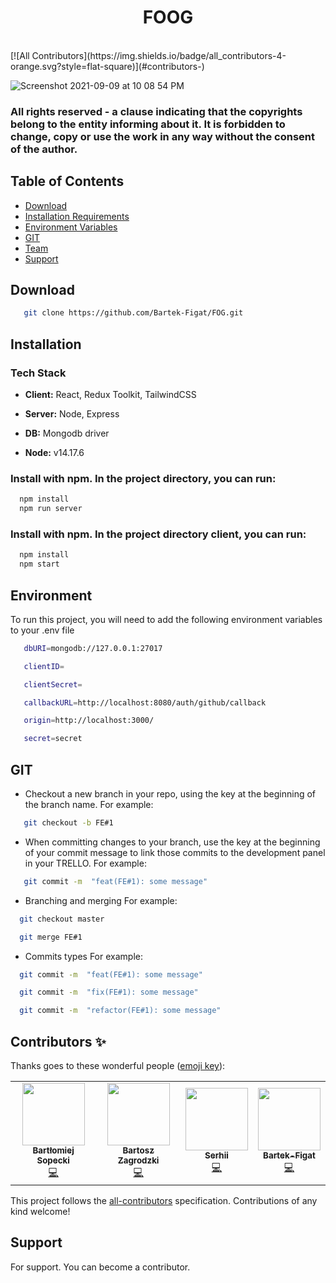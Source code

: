 <h1 align="center"> FO</>OG </h1> <br>
<!-- ALL-CONTRIBUTORS-BADGE:START - Do not remove or modify this section -->
[![All Contributors](https://img.shields.io/badge/all_contributors-4-orange.svg?style=flat-square)](#contributors-)
<!-- ALL-CONTRIBUTORS-BADGE:END -->

![Screenshot 2021-09-09 at 10 08 54 PM](https://user-images.githubusercontent.com/67811830/132787992-e424dbe2-36da-4945-82fe-976a478a7c67.png)

### All rights reserved - a clause indicating that the copyrights belong to the entity informing about it. It is forbidden to change, copy or use the work in any way without the consent of the author.



## Table of Contents

- [Download](#Download)
- [Installation Requirements](#Installation)
- [Environment Variables](#Environment)
- [GIT](#GIT)
- [Team](#Team)
- [Support](#Support)


## Download

```bash
   git clone https://github.com/Bartek-Figat/FOG.git
```


## Installation 

### Tech Stack

- **Client:** React, Redux Toolkit, TailwindCSS

- **Server:** Node, Express

- **DB:** Mongodb driver

- **Node:** v14.17.6


### Install with npm. In the project directory, you can run:

```bash
  npm install 
  npm run server
```

### Install with npm. In the project directory client, you can run:

```bash
  npm install 
  npm start
```

## Environment

To run this project, you will need to add the following environment variables to your .env file

```bash
   dbURI=mongodb://127.0.0.1:27017
```
```bash
   clientID=
```
```bash
   clientSecret=
```
```bash
   callbackURL=http://localhost:8080/auth/github/callback
```
```bash
   origin=http://localhost:3000/
```
```bash
   secret=secret
```


## GIT

- Checkout a new branch in your repo, using the  key at the beginning of the branch name. For example:
```bash
   git checkout -b FE#1
```

- When committing changes to your branch, use the  key at the beginning of your commit message to link those commits to the development panel in your TRELLO. For example:
```bash
   git commit -m  "feat(FE#1): some message"
```

- Branching and merging For example:
```bash
  git checkout master
```
```bash
  git merge FE#1
```
- Commits types For example:
```bash
  git commit -m  "feat(FE#1): some message"
```
```bash
  git commit -m  "fix(FE#1): some message"
```
```bash
  git commit -m  "refactor(FE#1): some message"
```
## 

## Contributors ✨

Thanks goes to these wonderful people ([emoji key](https://allcontributors.org/docs/en/emoji-key)):
<!-- ALL-CONTRIBUTORS-LIST:START - Do not remove or modify this section -->
<!-- prettier-ignore-start -->
<!-- markdownlint-disable -->
<table>
  <tr>
    <td align="center"><a href="https://github.com/bsopecki"><img src="https://avatars.githubusercontent.com/u/44322413?v=4?s=100" width="100px;" alt=""/><br /><sub><b>Bartłomiej Sopecki</b></sub></a><br /><a href="https://github.com/Bartek-Figat/FOG/commits?author=bsopecki" title="Code">💻</a></td>
    <td align="center"><a href="https://github.com/Bartek532"><img src="https://avatars.githubusercontent.com/u/57185551?v=4?s=100" width="100px;" alt=""/><br /><sub><b>Bartosz Zagrodzki</b></sub></a><br /><a href="https://github.com/Bartek-Figat/FOG/commits?author=Bartek532" title="Code">💻</a></td>
    <td align="center"><a href="https://grifano.webflow.io/"><img src="https://avatars.githubusercontent.com/u/57153786?v=4?s=100" width="100px;" alt=""/><br /><sub><b>Serhii</b></sub></a><br /><a href="https://github.com/Bartek-Figat/FOG/commits?author=Grifano" title="Code">💻</a></td>
    <td align="center"><a href="https://github.com/Bartek-Figat"><img src="https://avatars.githubusercontent.com/u/67811830?v=4?s=100" width="100px;" alt=""/><br /><sub><b>Bartek-Figat</b></sub></a><br /><a href="https://github.com/Bartek-Figat/FOG/commits?author=Bartek-Figat" title="Code">💻</a></td>
  </tr>
</table>

<!-- markdownlint-restore -->
<!-- prettier-ignore-end -->

<!-- ALL-CONTRIBUTORS-LIST:END -->

<!-- ALL-CONTRIBUTORS-LIST:START - Do not remove or modify this section -->
<!-- prettier-ignore-start -->
<!-- markdownlint-disable -->
<!-- markdownlint-restore -->
<!-- prettier-ignore-end -->
<!-- ALL-CONTRIBUTORS-LIST:END -->

This project follows the [all-contributors](https://github.com/all-contributors/all-contributors) specification. Contributions of any kind welcome!


## Support

For support. You can become a contributor.